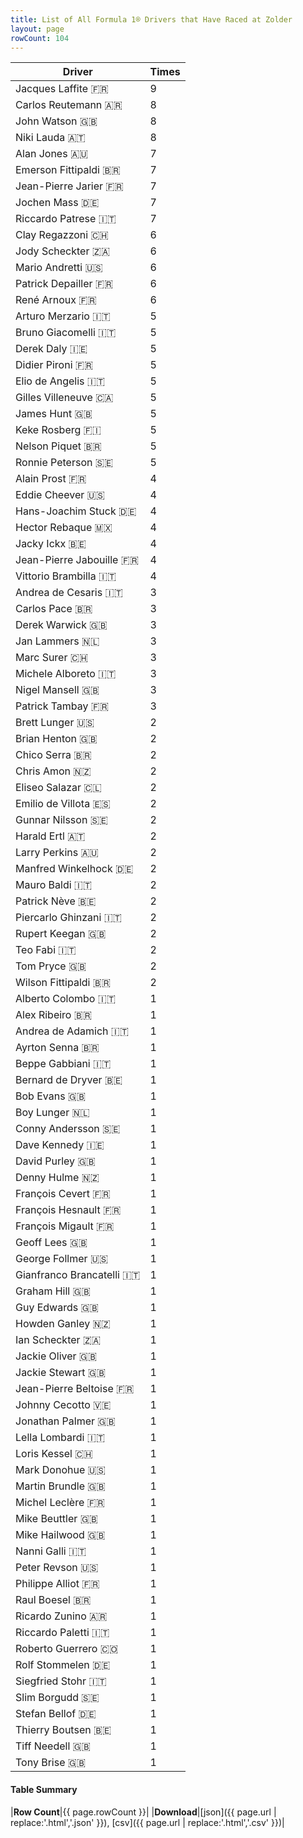 ```yaml
---
title: List of All Formula 1® Drivers that Have Raced at Zolder
layout: page
rowCount: 104
---
```


| Driver | Times |
|--|--|
| Jacques Laffite 🇫🇷 | 9 |
| Carlos Reutemann 🇦🇷 | 8 |
| John Watson 🇬🇧 | 8 |
| Niki Lauda 🇦🇹 | 8 |
| Alan Jones 🇦🇺 | 7 |
| Emerson Fittipaldi 🇧🇷 | 7 |
| Jean-Pierre Jarier 🇫🇷 | 7 |
| Jochen Mass 🇩🇪 | 7 |
| Riccardo Patrese 🇮🇹 | 7 |
| Clay Regazzoni 🇨🇭 | 6 |
| Jody Scheckter 🇿🇦 | 6 |
| Mario Andretti 🇺🇸 | 6 |
| Patrick Depailler 🇫🇷 | 6 |
| René Arnoux 🇫🇷 | 6 |
| Arturo Merzario 🇮🇹 | 5 |
| Bruno Giacomelli 🇮🇹 | 5 |
| Derek Daly 🇮🇪 | 5 |
| Didier Pironi 🇫🇷 | 5 |
| Elio de Angelis 🇮🇹 | 5 |
| Gilles Villeneuve 🇨🇦 | 5 |
| James Hunt 🇬🇧 | 5 |
| Keke Rosberg 🇫🇮 | 5 |
| Nelson Piquet 🇧🇷 | 5 |
| Ronnie Peterson 🇸🇪 | 5 |
| Alain Prost 🇫🇷 | 4 |
| Eddie Cheever 🇺🇸 | 4 |
| Hans-Joachim Stuck 🇩🇪 | 4 |
| Hector Rebaque 🇲🇽 | 4 |
| Jacky Ickx 🇧🇪 | 4 |
| Jean-Pierre Jabouille 🇫🇷 | 4 |
| Vittorio Brambilla 🇮🇹 | 4 |
| Andrea de Cesaris 🇮🇹 | 3 |
| Carlos Pace 🇧🇷 | 3 |
| Derek Warwick 🇬🇧 | 3 |
| Jan Lammers 🇳🇱 | 3 |
| Marc Surer 🇨🇭 | 3 |
| Michele Alboreto 🇮🇹 | 3 |
| Nigel Mansell 🇬🇧 | 3 |
| Patrick Tambay 🇫🇷 | 3 |
| Brett Lunger 🇺🇸 | 2 |
| Brian Henton 🇬🇧 | 2 |
| Chico Serra 🇧🇷 | 2 |
| Chris Amon 🇳🇿 | 2 |
| Eliseo Salazar 🇨🇱 | 2 |
| Emilio de Villota 🇪🇸 | 2 |
| Gunnar Nilsson 🇸🇪 | 2 |
| Harald Ertl 🇦🇹 | 2 |
| Larry Perkins 🇦🇺 | 2 |
| Manfred Winkelhock 🇩🇪 | 2 |
| Mauro Baldi 🇮🇹 | 2 |
| Patrick Nève 🇧🇪 | 2 |
| Piercarlo Ghinzani 🇮🇹 | 2 |
| Rupert Keegan 🇬🇧 | 2 |
| Teo Fabi 🇮🇹 | 2 |
| Tom Pryce 🇬🇧 | 2 |
| Wilson Fittipaldi 🇧🇷 | 2 |
| Alberto Colombo 🇮🇹 | 1 |
| Alex Ribeiro 🇧🇷 | 1 |
| Andrea de Adamich 🇮🇹 | 1 |
| Ayrton Senna 🇧🇷 | 1 |
| Beppe Gabbiani 🇮🇹 | 1 |
| Bernard de Dryver 🇧🇪 | 1 |
| Bob Evans 🇬🇧 | 1 |
| Boy Lunger 🇳🇱 | 1 |
| Conny Andersson 🇸🇪 | 1 |
| Dave Kennedy 🇮🇪 | 1 |
| David Purley 🇬🇧 | 1 |
| Denny Hulme 🇳🇿 | 1 |
| François Cevert 🇫🇷 | 1 |
| François Hesnault 🇫🇷 | 1 |
| François Migault 🇫🇷 | 1 |
| Geoff Lees 🇬🇧 | 1 |
| George Follmer 🇺🇸 | 1 |
| Gianfranco Brancatelli 🇮🇹 | 1 |
| Graham Hill 🇬🇧 | 1 |
| Guy Edwards 🇬🇧 | 1 |
| Howden Ganley 🇳🇿 | 1 |
| Ian Scheckter 🇿🇦 | 1 |
| Jackie Oliver 🇬🇧 | 1 |
| Jackie Stewart 🇬🇧 | 1 |
| Jean-Pierre Beltoise 🇫🇷 | 1 |
| Johnny Cecotto 🇻🇪 | 1 |
| Jonathan Palmer 🇬🇧 | 1 |
| Lella Lombardi 🇮🇹 | 1 |
| Loris Kessel 🇨🇭 | 1 |
| Mark Donohue 🇺🇸 | 1 |
| Martin Brundle 🇬🇧 | 1 |
| Michel Leclère 🇫🇷 | 1 |
| Mike Beuttler 🇬🇧 | 1 |
| Mike Hailwood 🇬🇧 | 1 |
| Nanni Galli 🇮🇹 | 1 |
| Peter Revson 🇺🇸 | 1 |
| Philippe Alliot 🇫🇷 | 1 |
| Raul Boesel 🇧🇷 | 1 |
| Ricardo Zunino 🇦🇷 | 1 |
| Riccardo Paletti 🇮🇹 | 1 |
| Roberto Guerrero 🇨🇴 | 1 |
| Rolf Stommelen 🇩🇪 | 1 |
| Siegfried Stohr 🇮🇹 | 1 |
| Slim Borgudd 🇸🇪 | 1 |
| Stefan Bellof 🇩🇪 | 1 |
| Thierry Boutsen 🇧🇪 | 1 |
| Tiff Needell 🇬🇧 | 1 |
| Tony Brise 🇬🇧 | 1 |

#### Table Summary

|**Row Count**|{{ page.rowCount }}|
|**Download**|[json]({{ page.url | replace:'.html','.json' }}), [csv]({{ page.url | replace:'.html','.csv' }})|
